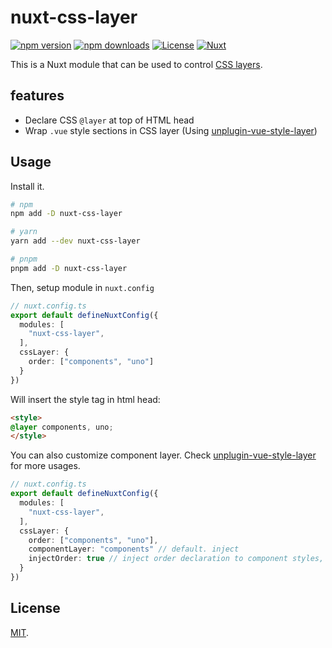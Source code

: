 # nuxt-css-layer
[![npm version][npm-version-src]][npm-version-href]
[![npm downloads][npm-downloads-src]][npm-downloads-href]
[![License][license-src]][license-href]
[![Nuxt][nuxt-src]][nuxt-href]

This is a Nuxt module that can be used to control [CSS layers](https://developer.mozilla.org/en-US/docs/Web/CSS/@layer).

## features
- Declare CSS `@layer` at top of HTML head
- Wrap `.vue` style sections in CSS layer (Using [unplugin-vue-style-layer](https://github.com/shunnNet/vue-style-layer/tree/main/packages/unplugin-vue-style-layer#readme))

## Usage
Install it.
```sh
# npm
npm add -D nuxt-css-layer

# yarn
yarn add --dev nuxt-css-layer

# pnpm
pnpm add -D nuxt-css-layer
```

Then, setup module in `nuxt.config`

```ts
// nuxt.config.ts
export default defineNuxtConfig({
  modules: [
    "nuxt-css-layer",
  ],
  cssLayer: {
    order: ["components", "uno"]
  }
})
```

Will insert the style tag in html head:

```html
<style>
@layer components, uno;
</style>
```

You can also customize component layer. Check [unplugin-vue-style-layer](https://github.com/shunnNet/vue-style-layer/tree/main/packages/unplugin-vue-style-layer#readme) for more usages.

```ts
// nuxt.config.ts
export default defineNuxtConfig({
  modules: [
    "nuxt-css-layer",
  ],
  cssLayer: {
    order: ["components", "uno"],
    componentLayer: "components" // default. inject 
    injectOrder: true // inject order declaration to component styles, default is `false`
  }
})
```

## License

[MIT](LICENSE).


<!-- Badges -->
[npm-version-src]: https://img.shields.io/npm/v/nuxt-css-layer/latest.svg?style=flat&colorA=18181B&colorB=28CF8D
[npm-version-href]: https://npmjs.com/package/nuxt-css-layer

[npm-downloads-src]: https://img.shields.io/npm/dm/nuxt-css-layer.svg?style=flat&colorA=18181B&colorB=28CF8D
[npm-downloads-href]: https://npmjs.com/package/nuxt-css-layer

[license-src]: https://img.shields.io/npm/l/nuxt-css-layer.svg?style=flat&colorA=18181B&colorB=28CF8D
[license-href]: https://npmjs.com/package/nuxt-css-layer

[nuxt-src]: https://img.shields.io/badge/Nuxt-18181B?logo=nuxt.js
[nuxt-href]: https://nuxt.com